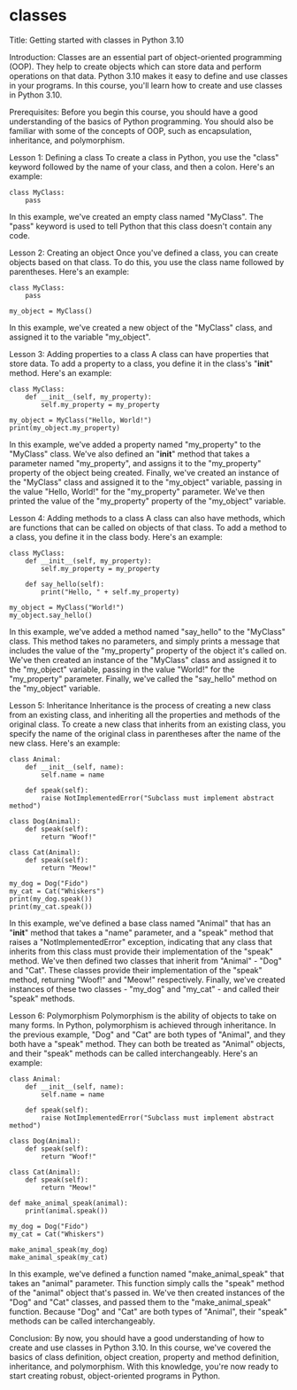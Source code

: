 
classes
=======
Title: Getting started with classes in Python 3.10

Introduction:
Classes are an essential part of object-oriented programming (OOP). They help to create objects which can store data and perform operations on that data. Python 3.10 makes it easy to define and use classes in your programs. In this course, you'll learn how to create and use classes in Python 3.10.

Prerequisites:
Before you begin this course, you should have a good understanding of the basics of Python programming. You should also be familiar with some of the concepts of OOP, such as encapsulation, inheritance, and polymorphism.

Lesson 1: Defining a class
To create a class in Python, you use the "class" keyword followed by the name of your class, and then a colon. Here's an example:

```
class MyClass:
    pass
```

In this example, we've created an empty class named "MyClass". The "pass" keyword is used to tell Python that this class doesn't contain any code.

Lesson 2: Creating an object
Once you've defined a class, you can create objects based on that class. To do this, you use the class name followed by parentheses. Here's an example:

```
class MyClass:
    pass

my_object = MyClass()
```

In this example, we've created a new object of the "MyClass" class, and assigned it to the variable "my_object".

Lesson 3: Adding properties to a class
A class can have properties that store data. To add a property to a class, you define it in the class's "__init__" method. Here's an example:

```
class MyClass:
    def __init__(self, my_property):
        self.my_property = my_property

my_object = MyClass("Hello, World!")
print(my_object.my_property)
```

In this example, we've added a property named "my_property" to the "MyClass" class. We've also defined an "__init__" method that takes a parameter named "my_property", and assigns it to the "my_property" property of the object being created. Finally, we've created an instance of the "MyClass" class and assigned it to the "my_object" variable, passing in the value "Hello, World!" for the "my_property" parameter. We've then printed the value of the "my_property" property of the "my_object" variable.

Lesson 4: Adding methods to a class
A class can also have methods, which are functions that can be called on objects of that class. To add a method to a class, you define it in the class body. Here's an example:

```
class MyClass:
    def __init__(self, my_property):
        self.my_property = my_property

    def say_hello(self):
        print("Hello, " + self.my_property)

my_object = MyClass("World!")
my_object.say_hello()
```

In this example, we've added a method named "say_hello" to the "MyClass" class. This method takes no parameters, and simply prints a message that includes the value of the "my_property" property of the object it's called on. We've then created an instance of the "MyClass" class and assigned it to the "my_object" variable, passing in the value "World!" for the "my_property" parameter. Finally, we've called the "say_hello" method on the "my_object" variable.

Lesson 5: Inheritance
Inheritance is the process of creating a new class from an existing class, and inheriting all the properties and methods of the original class. To create a new class that inherits from an existing class, you specify the name of the original class in parentheses after the name of the new class. Here's an example:

```
class Animal:
    def __init__(self, name):
        self.name = name

    def speak(self):
        raise NotImplementedError("Subclass must implement abstract method")

class Dog(Animal):
    def speak(self):
        return "Woof!"

class Cat(Animal):
    def speak(self):
        return "Meow!"

my_dog = Dog("Fido")
my_cat = Cat("Whiskers")
print(my_dog.speak())
print(my_cat.speak())
```

In this example, we've defined a base class named "Animal" that has an "__init__" method that takes a "name" parameter, and a "speak" method that raises a "NotImplementedError" exception, indicating that any class that inherits from this class must provide their implementation of the "speak" method. We've then defined two classes that inherit from "Animal" - "Dog" and "Cat". These classes provide their implementation of the "speak" method, returning "Woof!" and "Meow!" respectively. Finally, we've created instances of these two classes - "my_dog" and "my_cat" - and called their "speak" methods.

Lesson 6: Polymorphism
Polymorphism is the ability of objects to take on many forms. In Python, polymorphism is achieved through inheritance. In the previous example, "Dog" and "Cat" are both types of "Animal", and they both have a "speak" method. They can both be treated as "Animal" objects, and their "speak" methods can be called interchangeably. Here's an example:

```
class Animal:
    def __init__(self, name):
        self.name = name

    def speak(self):
        raise NotImplementedError("Subclass must implement abstract method")

class Dog(Animal):
    def speak(self):
        return "Woof!"

class Cat(Animal):
    def speak(self):
        return "Meow!"

def make_animal_speak(animal):
    print(animal.speak())

my_dog = Dog("Fido")
my_cat = Cat("Whiskers")

make_animal_speak(my_dog)
make_animal_speak(my_cat)
```

In this example, we've defined a function named "make_animal_speak" that takes an "animal" parameter. This function simply calls the "speak" method of the "animal" object that's passed in. We've then created instances of the "Dog" and "Cat" classes, and passed them to the "make_animal_speak" function. Because "Dog" and "Cat" are both types of "Animal", their "speak" methods can be called interchangeably.

Conclusion:
By now, you should have a good understanding of how to create and use classes in Python 3.10. In this course, we've covered the basics of class definition, object creation, property and method definition, inheritance, and polymorphism. With this knowledge, you're now ready to start creating robust, object-oriented programs in Python.